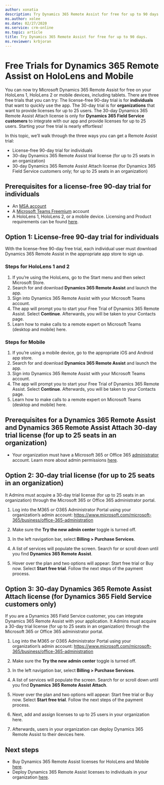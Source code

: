 ```yaml
---
author: xonatia
description: Try Dynamics 365 Remote Assist for free for up to 90 days.
ms.author: xolee
ms.date: 02/27/2020
ms.service: crm-online
ms.topic: article
title: Try Dynamics 365 Remote Assist for free for up to 90 days.
ms.reviewer: krbjoran
---
```


# Free Trials for Dynamics 365 Remote Assist on HoloLens and Mobile 

You can now try Microsoft Dynamics 365 Remote Assist for free on your HoloLens 1, HoloLens 2 or mobile devices, including tablets. There are three free trials that you can try: The license-free 90-day trial is for **individuals** that want to quickly use the app. The 30-day trial is for **organizations** that want to provide licenses for up to 25 users. The 30-day Dynamics 365 Remote Assist Attach license is only for **Dynamics 365 Field Service customers** to integrate with our app and provide licenses for up to 25 users. Starting your free trial is nearly effortless! 

In this topic, we’ll walk through the three ways you can get a Remote Assist trial: 
- License-free 90-day trial for individuals
- 30-day Dynamics 365 Remote Assist trial license (for up to 25 seats in an organization)
- 30-day Dynamics 365 Remote Assist Attach license (for Dynamics 365 Field Service customers only; for up to 25 seats in an organization)

## Prerequisites for a license-free 90-day trial for individuals
   - An [MSA account](https://account.microsoft.com/account)
   - A [Microsoft Teams Freemium](https://products.office.com/microsoft-teams/free) account
   - A HoloLens 1, HoloLens 2, or a mobile device. Licensing and Product requirements can be found [here](https://docs.microsoft.com/dynamics365/mixed-reality/remote-assist/requirements).

## Option 1: License-free 90-day trial for individuals

With the license-free 90-day free trial, each individual user must download Dynamics 365 Remote Assist in the appropriate app store to sign up. 

### Steps for HoloLens 1 and 2
1.	If you’re using the HoloLens, go to the Start menu and then select Microsoft Store. 
2.	Search for and download **Dynamics 365 Remote Assist** and launch the app.
3.	Sign into Dynamics 365 Remote Assist with your Microsoft Teams account. 
4.	The app will prompt you to start your Free Trial of Dynamics 365 Remote Assist. Select **Continue**. Afterwards, you will be taken to your Contacts page.  
5.	Learn how to make calls to a remote expert on Microsoft Teams (desktop and mobile) here. 

### Steps for Mobile
1.	If you’re using a mobile device, go to the appropriate iOS and Android app store.
2.	Search for and download **Dynamics 365 Remote Assist** and launch the app.
3.	Sign into Dynamics 365 Remote Assist with your Microsoft Teams account. 
4.	The app will prompt you to start your Free Trial of Dynamics 365 Remote Assist. Select **Continue**. Afterwards, you will be taken to your Contacts page.  
5.	Learn how to make calls to a remote expert on Microsoft Teams (desktop and mobile) here.

## Prerequisites for a Dynamics 365 Remote Assist and Dynamics 365 Remote Assist Attach 30-day trial license (for up to 25 seats in an organization)

- Your organization must have a Microsoft 365 or Office 365 [administrator](https://www.microsoft.com/microsoft-365/business/office-365-administration) account. Learn more about admin permissions [here](https://docs.microsoft.com/office365/admin/admin-overview/admin-overview?redirectSourcePath=%252farticle%252foffice-365-admin-overview-c7228a3e-061f-4575-b1ef-adf1d1669870&view=o365-worldwide). 

## Option 2: 30-day trial license (for up to 25 seats in an organization)

It Admins must acquire a 30-day trial license (for up to 25 seats in an organization) through the Microsoft 365 or Office 365 administrator portal. 

1.	Log into the M365 or O365 Administrator Portal using your organization’s admin account: https://www.microsoft.com/microsoft-365/business/office-365-administration
 
2.	Make sure the **Try the new admin center** toggle is turned off.
  
3.	In the left navigation bar, select **Billing > Purchase Services**. 
 
4.	A list of services will populate the screen. Search for or scroll down until you find **Dynamics 365 Remote Assist**.

5.	Hover over the plan and two options will appear: Start free trial or Buy now. Select **Start free trial**. Follow the next steps of the payment process. 
 
## Option 3: 30-day Dynamics 365 Remote Assist Attach license (for Dynamics 365 Field Service customers only)

If you are a Dynamics 365 Field Service customer, you can integrate Dynamics 365 Remote Assist with your application. It Admins must acquire a 30-day trial license (for up to 25 seats in an organization) through the Microsoft 365 or Office 365 administrator portal. 

1.	Log into the M365 or O365 Administrator Portal using your organization’s admin account: https://www.microsoft.com/microsoft-365/business/office-365-administration
 
2.	Make sure the **Try the new admin center** toggle is turned off.
  
3.	In the left navigation bar, select **Billing > Purchase Services**. 
 
4.	A list of services will populate the screen. Search for or scroll down until you find **Dynamics 365 Remote Assist Attach**.

5.	Hover over the plan and two options will appear: Start free trial or Buy now. Select **Start free trial**. Follow the next steps of the payment process. 

6.	Next, add and assign licenses to up to 25 users in your organization here. 

7.	Afterwards, users in your organization can deploy Dynamics 365 Remote Assist to their devices here. 

## Next steps
- Buy Dynamics 365 Remote Assist licenses for HoloLens and Mobile [here](buy-remote-assist.md). 
- Deploy Dynamics 365 Remote Assist licenses to individuals in your organization [here](deploy-remote-assist.md). 
